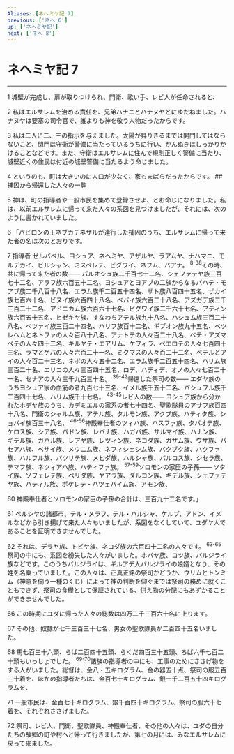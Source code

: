 ```yaml
---
Aliases: [ネヘミヤ記 7]
previous: ['ネヘ 6']
up: ['ネヘミヤ記']
next: ['ネヘ 8']
---
```

# ネヘミヤ記 7

***




1 
城壁が完成し、扉が取りつけられ、門衛、歌い手、レビ人が任命されると、 



2 
私はエルサレムを治める責任を、兄弟ハナニとハナヌヤとにゆだねました。ハナヌヤは要塞の司令官で、誰よりも神を敬う人物だったからです。 



3 
私は二人に二、三の指示を与えました。太陽が昇りきるまでは開門してはならないこと、閉門は守衛が警備に当たっているうちに行い、かんぬきはしっかりかけることなどです。また、守衛はエルサレムに住んで規則正しく警備に当たり、城壁近くの住民は付近の城壁警備に当たるよう命じました。 



4 
というのも、町は大きいのに人口が少なく、家もまばらだったからです。 ## 捕囚から帰還した人々の一覧 



5 
神は、町の指導者や一般市民を集めて登録させよ、とお命じになりました。私は、以前エルサレムに帰って来た人々の系図を見つけましたが、それには、次のように書かれていました。 



6 
「バビロンの王ネブカデネザルが連行した捕囚のうち、エルサレムに帰って来た者の名は次のとおりです。 



7 
指導者 ゼルバベル、ヨシュア、ネヘミヤ、アザルヤ、ラアムヤ、ナハマニ、モルデカイ、ビルシャン、ミスペレテ、ビグワイ、ネフム、バアナ。 <sup class="versenum">8-38</sup>その時、共に帰って来た者の数―― パルオシュ族二千百七十二名、シェファテヤ族三百七十二名、アラフ族六百五十二名、ヨシュアとヨアブの二族からなるパハテ・モアブ族二千八百十八名、エラム族千二百五十四名、ザト族八百四十五名、ザカイ族七百六十名、ビヌイ族六百四十八名、ベバイ族六百二十八名、アズガデ族二千三百二十二名、アドニカム族六百六十七名、ビグワイ族二千六十七名、アディン族六百五十五名、ヒゼキヤ族、すなわちアテル族九十八名、ハシュム族三百二十八名、ベツァイ族三百二十四名、ハリフ族百十二名、ギブオン族九十五名、ベツレヘムとネトファの人々百八十八名、アナトテの人々百二十八名、ベテ・アズマベテの人々四十二名、キルヤテ・エアリム、ケフィラ、ベエロテの人々七百四十三名、ラマとゲバの人々六百二十一名、ミクマスの人々百二十二名、ベテルとアイの人々百二十三名、ネボの人々五十二名、エラム族千二百五十四名、ハリム族三百二十名、エリコの人々三百四十五名、ロデ、ハディデ、オノの人々七百二十一名、セナアの人々三千九百三十名。 <sup class="versenum">39-42</sup>帰還した祭司の数―― エダヤ族のうちヨシュア家の血筋の者九百七十三名、イメル族千五十二名、パシュフル族千二百四十七名、ハリム族千十七名。 <sup class="versenum">43-45</sup>レビ人の数―― ヨシュア族から分かれたホデヤ族のうち、カデミエルの家系の者七十四名、聖歌隊員のアサフ族百四十八名、門衛のシャルム族、アテル族、タルモン族、アクブ族、ハティタ族、ショバイ族百三十八名、 <sup class="versenum">46-56</sup>神殿奉仕者のツィハ族、ハスファ族、タバオテ族、ケロス族、シア族、パドン族、レバナ族、ハガバ族、サルマイ族、ハナン族、ギデル族、ガハル族、レアヤ族、レツィン族、ネコダ族、ガザム族、ウザ族、パセアハ族、ベサイ族、メウニム族、ネフィシェシム族、バクブク族、ハクファ族、ハルフル族、バツリテ族、メヒダ族、ハルシャ族、バルコス族、シセラ族、テマフ族、ネツィアハ族、ハティファ族。 <sup class="versenum">57-59</sup>ソロモンの家臣の子孫―― ソタイ族、ソフェレテ族、ペリダ族、ヤアラ族、ダルコン族、ギデル族、シェファテヤ族、ハティル族、ポケレテ・ハツェバイム族、アモン族、 



60 
神殿奉仕者とソロモンの家臣の子孫の合計は、三百九十二名です。」 



61 
ペルシヤの諸都市、テル・メラフ、テル・ハルシャ、ケルブ、アドン、イメルなどから引き揚げて来た人々もいましたが、系図をなくしていて、ユダヤ人であることを証明できませんでした。 



62 
それは、デラヤ族、トビヤ族、ネコダ族の六百四十二名の人々です。 <sup class="versenum">63-65</sup>祭司の中にも、系図を紛失した人々がいました。ホバヤ族、コツ族、バルジライ族などです。このうちバルジライは、ギルアデ人バルジライの娘婿となり、その姓を名乗っていました。この人々は、正真正銘の祭司かどうか、ウリムとトンミム（神意を伺う一種のくじ）によって神の判断を仰ぐまでは祭司の務めに就くこともできず、祭司の食糧として保証されている、供え物の分配にもあずかることができませんでした。 



66 
この時期にユダに帰った人々の総数は四万二千三百六十名に上ります。 



67 
その他、奴隷が七千三百三十七名、男女の聖歌隊員が二百四十五名いました。 



68 
馬七百三十六頭、らば二百四十五頭、らくだ四百三十五頭、ろば六千七百二十頭もいっしょでした。 <sup class="versenum">69-70</sup>諸族の指導者の中にも、工事のためにささげ物をする人がいました。総督は、金八・五キログラム、金の器五十点、祭司の服五百三十着を、ほかの指導者たちは、金百七十キログラム、銀一千二百五十四キログラムを、 



71 
一般市民は、金百七十キログラム、銀千百四十キログラム、祭司の服六十七着を、それぞれささげました。 



72 
祭司、レビ人、門衛、聖歌隊員、神殿奉仕者、その他の人々は、ユダの自分たちの故郷の町や村へと帰って行きましたが、第七の月には、みなエルサレムに戻って来ました。
